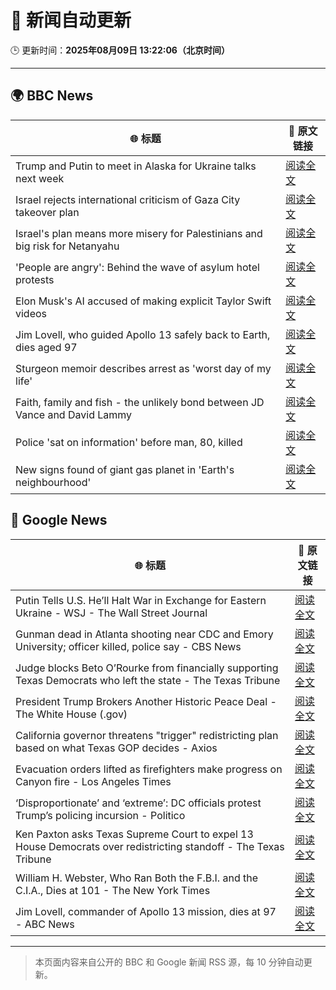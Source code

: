 # 🧠 新闻自动更新

🕒 更新时间：**2025年08月09日 13:22:06（北京时间）**

---

## 🌍 BBC News

| 🌐 标题 | 🔗 原文链接 |
|--------|-------------|
| Trump and Putin to meet in Alaska for Ukraine talks next week | [阅读全文](https://www.bbc.com/news/articles/c1dxed639n7o?at_medium=RSS&at_campaign=rss) |
| Israel rejects international criticism of Gaza City takeover plan | [阅读全文](https://www.bbc.com/news/articles/c207p49wrypo?at_medium=RSS&at_campaign=rss) |
| Israel's plan means more misery for Palestinians and big risk for Netanyahu | [阅读全文](https://www.bbc.com/news/articles/cvgv9jj9np7o?at_medium=RSS&at_campaign=rss) |
| 'People are angry': Behind the wave of asylum hotel protests | [阅读全文](https://www.bbc.com/news/articles/c4gerg74y71o?at_medium=RSS&at_campaign=rss) |
| Elon Musk's AI accused of making explicit Taylor Swift videos | [阅读全文](https://www.bbc.com/news/articles/cwye62e1ndjo?at_medium=RSS&at_campaign=rss) |
| Jim Lovell, who guided Apollo 13 safely back to Earth, dies aged 97 | [阅读全文](https://www.bbc.com/news/articles/cl7y8zq5xpno?at_medium=RSS&at_campaign=rss) |
| Sturgeon memoir describes arrest as 'worst day of my life' | [阅读全文](https://www.bbc.com/news/articles/clyv8n0v75vo?at_medium=RSS&at_campaign=rss) |
| Faith, family and fish - the unlikely bond between JD Vance and David Lammy | [阅读全文](https://www.bbc.com/news/articles/czr68vde7nvo?at_medium=RSS&at_campaign=rss) |
| Police 'sat on information' before man, 80, killed | [阅读全文](https://www.bbc.com/news/articles/cgern08j998o?at_medium=RSS&at_campaign=rss) |
| New signs found of giant gas planet in 'Earth's neighbourhood' | [阅读全文](https://www.bbc.com/news/articles/cx2xezw3dkpo?at_medium=RSS&at_campaign=rss) |

## 📰 Google News

| 🌐 标题 | 🔗 原文链接 |
|--------|-------------|
| Putin Tells U.S. He’ll Halt War in Exchange for Eastern Ukraine - WSJ - The Wall Street Journal | [阅读全文](https://news.google.com/rss/articles/CBMif0FVX3lxTFBZUnhhMVpHLUMtcFl2TU05VVRQZlRqWUtmM0hLUXRmbG1tWmloeHZYSVlROGhfdFh5M0VBd3p5ZllxQjBKdWFpUjVqbkNZdHZRMXM4UWJRSllWa1RjYXk0bTF6X2F4aTRmZmpKUF9uenpPNnNvUFo5NWRvSUMzY1E?oc=5) |
| Gunman dead in Atlanta shooting near CDC and Emory University; officer killed, police say - CBS News | [阅读全文](https://news.google.com/rss/articles/CBMilAFBVV95cUxOMVRHejJVejFERnNDRkNGb2V1UXFpY0NVYjBPcXZaMk80S3BjMHE3ODBLMFNFMGIwemJhOU1wbFBMR0N1cjlTYy1aTDk0c1ItMGppMG1kanBhZlo1aFlHUTdqem0ydHRzcms1bm9Ld01hU24zUTQ1S2R4dHBUeWFXLVN5ZVBLbEg1dUVUNFloVmlIZG1k?oc=5) |
| Judge blocks Beto O’Rourke from financially supporting Texas Democrats who left the state - The Texas Tribune | [阅读全文](https://news.google.com/rss/articles/CBMiqAFBVV95cUxPbUROT1BzbDgta3JoQWU0OWJzOTgyN3JkZlJ3QlJwQl9jWFZ3bjNWYUhjRVBTeEVMYV80YkU2MHAtalV1MHZfZXZUdHJrRGJISW1zdTNzNTRhd1VqYVJRSlVfaFU2UE5vcTF1OUZ0TzlBQjRyRi1na1BSSjNVOFFlV1FNN3N6WWtISjFsZ2xjM2pSUFpFSHZxWWJkTG1KX1g3ZkdEWmNVdVg?oc=5) |
| President Trump Brokers Another Historic Peace Deal - The White House (.gov) | [阅读全文](https://news.google.com/rss/articles/CBMinAFBVV95cUxOVGRxR2JPbm1mdmhCMjBtY0xMUERmeG1qUmUtbWpxQ3FGamFhX0dZUVcxbHM2M3VxODNaWS11WnNGaEM0Q21qdFFhRkpaZWhlT0E2VVQzNFZPWVFWb2sxRnVkX0VlZ2k5NUp1Rk9QNDBaX3NlUEpjcmZHRlkyU1dvM1RLdzcxRzhQTDBqbnV0UmoySi1mdWR3LTdCYmc?oc=5) |
| California governor threatens "trigger" redistricting plan based on what Texas GOP decides - Axios | [阅读全文](https://news.google.com/rss/articles/CBMiekFVX3lxTE1PWVpGOTRhdEI1SXFVMkpvbmZoZktIcEI1VlZjT3VveEtway0wWVFmRzFtMHhmOXpDOVBuaWYtY1M5TFFOV2hGZVNVZ2pKWi1XTjJtZzF0UUtGTS1tejRyRFpZZlRncUJkVjlXVVdPN1d3aS1WeWNoLXFR?oc=5) |
| Evacuation orders lifted as firefighters make progress on Canyon fire - Los Angeles Times | [阅读全文](https://news.google.com/rss/articles/CBMieEFVX3lxTE1FRWtQMG90UTlVcDJGQWp5Z1o3Zm9TM3FsaUlqUWZhamg4M1ZkYlFpQW5iTXFvYUhaTUQwMmdZUXNwUks0UERPaHctcEI0TEVtTlVZV3VZWmNJUFNJY1V4bkV2M2dCa0lWbXNfX3hyc3AyUE9uQkFIMg?oc=5) |
| ‘Disproportionate’ and ‘extreme’: DC officials protest Trump’s policing incursion - Politico | [阅读全文](https://news.google.com/rss/articles/CBMiwwFBVV95cUxPN0FCSGRyVlBuRjlKTEZsazZvRXNVRjFENU1lM1NfU2g3T3hKc0c1UHZEQzdUMmtyVV9tVThvYUlYMTR3QjJvalNHQ0hZX1d3SjBIM1dXNjVzc25WdDdmUFY4Wnk3VHpESno5cWJHdXZDRVhkWlBqMkVEY3dhY3M0cWpyWFNJbFItLXR4cWRuNTdkVEthbWhRUzZwLTVWWXZla19IMmpqdHdsQzdITUhuU2s5NmtJaXpLbWt2b2ZQRDUxa2M?oc=5) |
| Ken Paxton asks Texas Supreme Court to expel 13 House Democrats over redistricting standoff - The Texas Tribune | [阅读全文](https://news.google.com/rss/articles/CBMipgFBVV95cUxOemctV1k2Q0NiUWoyY1pUVGxZMGlmZVFfY19uQk1PbE4teHcyOWlwSXlJQXh1RFRYbmdWN2ZvNjlINkh6c1BqdWV6WFpvS3dEOEFzNGdFQjRxUnBuY01heVM1eDdMWFREbVozU25TXzFKODM3TU5JVjY0dTdRREhuR2MzSFFwbGNrLUVxQm1KS1NmWngxVmJyeG85NkZfak8wSTZIdXFR?oc=5) |
| William H. Webster, Who Ran Both the F.B.I. and the C.I.A., Dies at 101 - The New York Times | [阅读全文](https://news.google.com/rss/articles/CBMic0FVX3lxTE1MS2k5MUl2ZXhhSXV4NzRzOWFSV21vOVUzY3ZtYk9QOXZXUUVadVlBZlYzYm5fZE5SX3VPOHZta2xmSURGb3Vldy1xUFZJMmh4QzdVY2I5cGhpdkZfa3d1Z2VpQjZ5S2ZoSGlJcTY1ajZTYnc?oc=5) |
| Jim Lovell, commander of Apollo 13 mission, dies at 97 - ABC News | [阅读全文](https://news.google.com/rss/articles/CBMilgFBVV95cUxOa2NTblpGYTNYd1NSaUZLZWVQdW82dngtRGtqTUNySl9STnFFbEp6dWxzRmlTenRqNzh6T2dRaWQ0U05zYXd4RE85VlJKVExVNE1NQW9rNXA0NUFUczZjd0FtNW9Qc2NtMld6eTRER2Q0VTlYVXhJeV8td1V0TEx4djJ5OFhyN0pHOTVmcmo3Y1kwUnZ0LUHSAZsBQVVfeXFMUDR0U3FWa0I4RGw0eUlhVndUWERuYXpuMFNMZDJqaGpzMS1xSEIzaGFnODdJdmlLR2VlZEVlVE05WlNMR1pwQ1Zfb0dJNFFfNWJpWEhtX3BqQkQwNmVfTkNHMkc3SDBTR0d2RFhYVFZuZXZyVXd5TUtxZlo3RW1vOENMcjFDNXlBSFB5TGRONUxwelRJNFBRWGROOGM?oc=5) |

---
> 本页面内容来自公开的 BBC 和 Google 新闻 RSS 源，每 10 分钟自动更新。